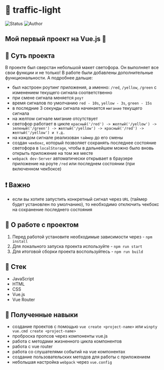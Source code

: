 # :vertical_traffic_light: traffic-light

<p>
  <img alt="Status" src="https://img.shields.io/badge/status-released-green" >
  <img alt="Author" src="https://img.shields.io/badge/author-MaximSinyukov-blue" />
</p>

## Мой первый проект на Vue.js :tada:

## :book: Суть проекта

В проекте был сверстан небольшой макет светофора. Он выполняет все свои функции и не только! В работе были добавлены дополнительные функциональности. А подробнее дальше:

* был настроен роутинг приложения, а именно: `/red`, `/yellow`, `/green` с изменением текущего сигнала соответственно
* при смене сигнала меняется `роут`
* время сигналов по умолчанию `red - 10s`, `yellow - 3s`, `green - 15s`
* в последние 3 секунды сигнала начинается `мигание` текущего сигнала
* на желтом сигнале мигание отсутствует
* светофор работает в цикле `красный('/red') -> желтый('/yellow') -> зеленый('/green') -> желтый('/yellow') -> красный('/red') -> желтый('/yellow') и т.д.`
* на каждом сигнале реализован `таймер` до его смены
* создан `чекбокс`, который позволяет сохранять последнее состояние светофора в `localStorage`, чтобы в дальнейшем можно было вновь открыть приложение на том же месте
* `webpack dev-Server` автоматически открывает в браузере приложение на роуте `/red` или последнем состоянии (при включенном чекбоксе)

## :heavy_exclamation_mark: Важно

* если вы хотите запустить конкретный сигнал через `URL` (таймер будет установлен по умолчанию), то необходимо отключить чекбокс на сохранение последнего состояния

## :wrench: О работе с проектом

1. Перед работой установите необходимые зависимости через - `npm install`
2. Для локального запуска проекта используйте - `npm run start`
3. Для итоговой сборки проекта воспользуйтесь - `npm run build`

## :bookmark_tabs: Стек

- JavaScript
- HTML
- CSS
- Vue.js
- Vue Router

## :mag_right: Полученные навыки

* создание проектов с помощью `vue create <project-name>` или `winpty vue.cmd create <project-name>`
* проброска пропсов через компоненты vue.js
* работа с методами жизненного цикла компонентов
* работа с vue router
* работа со слушателями событий на vue компонентах
* создание пользовательских методов для работы с приложением
* небольшая настройка `webpack` через `vue.config`
